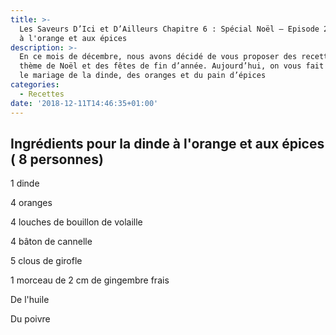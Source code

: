 ```yaml
---
title: >-
  Les Saveurs D’Ici et D’Ailleurs Chapitre 6 : Spécial Noël – Episode 2 : Dinde
  à l'orange et aux épices
description: >-
  En ce mois de décembre, nous avons décidé de vous proposer des recettes sur le
  thème de Noël et des fêtes de fin d’année. Aujourd’hui, on vous fait découvrir
  le mariage de la dinde, des oranges et du pain d’épices
categories:
  - Recettes
date: '2018-12-11T14:46:35+01:00'
---
```

## Ingrédients pour la dinde à l'orange et aux épices ( 8 personnes)

1 dinde

4 oranges

4 louches de bouillon de volaille

4 bâton de cannelle

5 clous de girofle

1 morceau de 2 cm de gingembre frais

De l'huile

Du poivre

